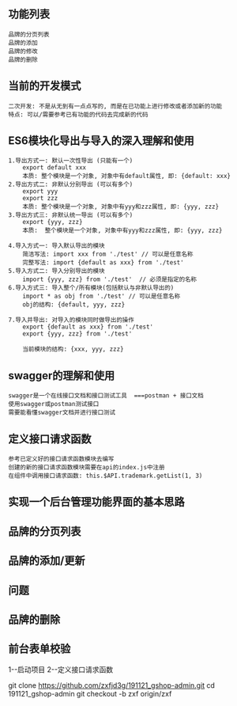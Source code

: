 ## 功能列表
    品牌的分页列表
    品牌的添加
    品牌的修改
    品牌的删除

## 当前的开发模式
	二次开发: 不是从无到有一点点写的, 而是在已功能上进行修改或者添加新的功能
	特点: 可以/需要参考已有功能的代码去完成新的代码 

## ES6模块化导出与导入的深入理解和使用
    1.导出方式一: 默认一次性导出 (只能有一个)
        export default xxx
        本质: 整个模块是一个对象, 对象中有default属性, 即: {default: xxx}
    2.导出方式二: 非默认分别导出 (可以有多个)
        export yyy
        export zzz
        本质: 整个模块是一个对象, 对象中有yyy和zzz属性, 即: {yyy, zzz}
    3.导出方式三: 非默认统一导出 (可以有多个)
        export {yyy, zzz}
        本质:  整个模块是一个对象, 对象中有yyy和zzz属性, 即: {yyy, zzz}  
            
    4.导入方式一: 导入默认导出的模块
        简洁写法: import xxx from './test' // 可以是任意名称
        完整写法: import {default as xxx} from './test'
    5.导入方式二: 导入分别导出的模块
        import {yyy, zzz} from './test'  // 必须是指定的名称
    6.导入方式三: 导入整个/所有模块(包括默认与非默认导出的)
        import * as obj from './test' // 可以是任意名称
        obj的结构: {default, yyy, zzz}

    7.导入并导出: 对导入的模块同时做导出的操作
        export {default as xxx} from './test'
        export {yyy, zzz} from './test'

        当前模块的结构: {xxx, yyy, zzz}

## swagger的理解和使用
	swagger是一个在线接口文档和接口测试工具  ===postman + 接口文档
	使用swagger或postman测试接口
	需要能看懂swagger文档并进行接口测试

## 定义接口请求函数
	参考已定义好的接口请求函数模块去编写
	创建的新的接口请求函数模块需要在api的index.js中注册
	在组件中调用接口请求函数: this.$API.trademark.getList(1, 3)	

## 实现一个后台管理功能界面的基本思路

## 品牌的分页列表
    
## 品牌的添加/更新

## 问题

## 品牌的删除

## 前台表单校验
    

1--启动项目
2--定义接口请求函数

git clone https://github.com/zxfjd3g/191121_gshop-admin.git
cd 191121_gshop-admin
git checkout -b zxf origin/zxf